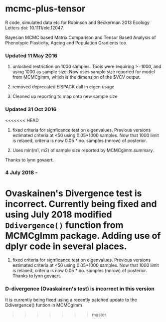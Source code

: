 mcmc-plus-tensor
================

R code, simulated data etc for Robinson and Beckerman 2013 Ecology Letters doi: 10.1111/ele.12047.

Bayesian MCMC based Matrix Comparison and Tensor Based Analysis of Phenotypic Plasticity, Ageing and Population Gradients too.

### Updated 11 May 2016

1) unlocked restriction on 1000 samples.  Tools were requiring >=1000, and using 1000 as sample size.  Now uses sample size reported for model from MCMCglmm, which is the dimension of the $VCV output.

2) removed deprecated EISPACK call in eigen usage

3) Cleaned up reporting to map onto new sample size

### Updated 31 Oct 2016
<<<<<<< HEAD
1) fixed criteria for signficance test on eigenvalues.  Previous versions estimated criteria at <50 using 0.05*1000 samples.  Now that 1000 limit is relaxed, criteria is now 0.05 * no. samples (nnrow) of posterior.  

2) Uses min(m1, m2) of sample size reported by MCMCglmm.summary. 

Thanks to lynn govaert.

### 4 July 2018 - 
Ovaskainen's Divergence test is incorrect.  Currently being fixed and using July 2018 modified `Ddivergence()` function from MCMCglmm package. Adding use of dplyr code in several places.
=======
1) fixed criteria for signficance test on eigenvalues.  Previous versions estimated criteria at <50 using 0.05*1000 samples.  Now that 1000 limit is relaxed, criteria is now 0.05 * no. samples (nnrow) of posterior.  Thanks to lynn govaert.

### D-divergence (Ovaskainen's test) is incorrect in this version
It is currently being fixed using a recently patched update to the Ddivergence() funtion in MCMCglmm
>>>>>>> master
